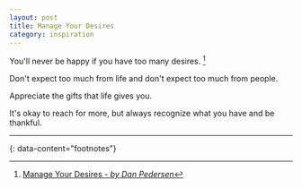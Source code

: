 ```yaml
---
layout: post
title: Manage Your Desires
category: inspiration
---
```


You'll never be happy if you have too many desires. [^1]

Don't expect too much from life and don't expect too much from people.

Appreciate the gifts that life gives you.

It's okay to reach for more, but always recognize what you have and be thankful.

---
{: data-content="footnotes"}

[^1]: [Manage Your Desires - <i>by Dan Pedersen</i>](https://livingwithconfidence.net/2024/11/06/manage-your-desires/)
